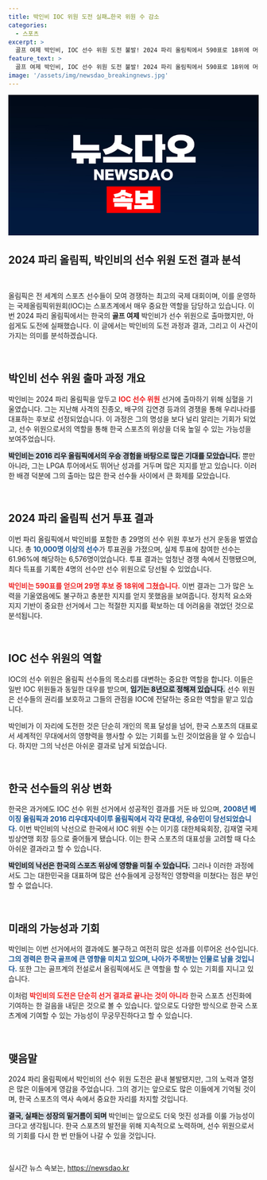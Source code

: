 ```yaml
---
title: 박인비 IOC 위원 도전 실패…한국 위원 수 감소
categories:
  - 스포츠
excerpt: >
  골프 여제 박인비, IOC 선수 위원 도전 불발! 2024 파리 올림픽에서 590표로 18위에 머물며 아쉬운 결과. 올림픽 전설의 새로운 도전, 그 이면의 이야기와 감동을 확인해 보세요!
feature_text: >
  골프 여제 박인비, IOC 선수 위원 도전 불발! 2024 파리 올림픽에서 590표로 18위에 머물며 아쉬운 결과. 올림픽 전설의 새로운 도전, 그 이면의 이야기와 감동을 확인해 보세요!
image: '/assets/img/newsdao_breakingnews.jpg'
---
```


<p><img src="/assets/img/newsdao_breakingnews.jpg" alt="firstkoreanews 속보" /></p>

<h2 data-ke-size="size26">2024 파리 올림픽, 박인비의 선수 위원 도전 결과 분석</h2>

<p data-ke-size="size16">&nbsp;</p>

<p>올림픽은 전 세계의 스포츠 선수들이 모여 경쟁하는 최고의 국제 대회이며, 이를 운영하는 국제올림픽위원회(IOC)는 스포츠계에서 매우 중요한 역할을 담당하고 있습니다. 이번 2024 파리 올림픽에서는 한국의 <b>골프 여제</b> 박인비가 선수 위원으로 출마했지만, 아쉽게도 도전에 실패했습니다. 이 글에서는 박인비의 도전 과정과 결과, 그리고 이 사건이 가지는 의미를 분석하겠습니다. </p>

<p data-ke-size="size16">&nbsp;</p>

<h2 data-ke-size="size26">박인비 선수 위원 출마 과정 개요</h2>

<p>박인비는 2024 파리 올림픽을 앞두고 <b><span style="color: #ee2323;">IOC 선수 위원</span></b> 선거에 출마하기 위해 심혈을 기울였습니다. 그는 지난해 사격의 진종오, 배구의 김연경 등과의 경쟁을 통해 우리나라를 대표하는 후보로 선정되었습니다. 이 과정은 그의 명성을 보다 널리 알리는 기회가 되었고, 선수 위원으로서의 역할을 통해 한국 스포츠의 위상을 더욱 높일 수 있는 가능성을 보여주었습니다. </p>

<p><b><span style="background-color: #21538527;">박인비는 2016 리우 올림픽에서의 우승 경험을 바탕으로 많은 기대를 모았습니다.</span></b> 뿐만 아니라, 그는 LPGA 투어에서도 뛰어난 성과를 거두며 많은 지지를 받고 있습니다. 이러한 배경 덕분에 그의 출마는 많은 한국 선수들 사이에서 큰 화제를 모았습니다.</p>

<p data-ke-size="size16">&nbsp;</p>

<h2 data-ke-size="size26">2024 파리 올림픽 선거 투표 결과</h2>

<p>이번 파리 올림픽에서 박인비를 포함한 총 29명의 선수 위원 후보가 선거 운동을 벌였습니다. 총 <b><span style="color: #1a5490;">10,000명 이상의 선수</span></b>가 투표권을 가졌으며, 실제 투표에 참여한 선수는 61.96%에 해당하는 6,576명이었습니다. 투표 결과는 엄청난 경쟁 속에서 진행됐으며, 최다 득표를 기록한 4명의 선수만 선수 위원으로 당선될 수 있었습니다.</p>

<p><b><span style="color: #ee2323;">박인비는 590표를 얻으며 29명 후보 중 18위에 그쳤습니다.</span></b> 이번 결과는 그가 많은 노력을 기울였음에도 불구하고 충분한 지지를 얻지 못했음을 보여줍니다. 정치적 요소와 지지 기반이 중요한 선거에서 그는 적절한 지지를 확보하는 데 어려움을 겪었던 것으로 분석됩니다.</p>

<p data-ke-size="size16">&nbsp;</p>

<h2 data-ke-size="size26">IOC 선수 위원의 역할</h2>

<p>IOC의 선수 위원은 올림픽 선수들의 목소리를 대변하는 중요한 역할을 합니다. 이들은 일반 IOC 위원들과 동일한 대우를 받으며, <b><span style="background-color: #21538527;">임기는 8년으로 정해져 있습니다.</span></b> 선수 위원은 선수들의 권리를 보호하고 그들의 관점을 IOC에 전달하는 중요한 역할을 맡고 있습니다. </p>

<p>박인비가 이 자리에 도전한 것은 단순히 개인의 목표 달성을 넘어, 한국 스포츠의 대표로서 세계적인 무대에서의 영향력을 행사할 수 있는 기회를 노린 것이었음을 알 수 있습니다. 하지만 그의 낙선은 아쉬운 결과로 남게 되었습니다.</p>

<p data-ke-size="size16">&nbsp;</p>

<h2 data-ke-size="size26">한국 선수들의 위상 변화</h2>

<p>한국은 과거에도 IOC 선수 위원 선거에서 성공적인 결과를 거둔 바 있으며, <b><span style="color: #1a5490;">2008년 베이징 올림픽과 2016 리우데자네이루 올림픽에서 각각 문대성, 유승민이 당선되었습니다.</span></b> 이번 박인비의 낙선으로 한국에서 IOC 위원 수는 이기흥 대한체육회장, 김재열 국제빙상연맹 회장 등으로 줄어들게 됐습니다. 이는 한국 스포츠의 대표성을 고려할 때 다소 아쉬운 결과라고 할 수 있습니다.</p>

<p><b><span style="background-color: #21538527;">박인비의 낙선은 한국의 스포츠 위상에 영향을 미칠 수 있습니다.</span></b> 그러나 이러한 과정에서도 그는 대한민국을 대표하며 많은 선수들에게 긍정적인 영향력을 미쳤다는 점은 부인할 수 없습니다.</p>

<p data-ke-size="size16">&nbsp;</p>

<h2 data-ke-size="size26">미래의 가능성과 기회</h2>

<p>박인비는 이번 선거에서의 결과에도 불구하고 여전히 많은 성과를 이루어온 선수입니다. <b><span style="color: #1a5490;">그의 경력은 한국 골프에 큰 영향을 미치고 있으며, 나아가 주목받는 인물로 남을 것입니다.</span></b> 또한 그는 골프계의 전설로서 올림픽에서도 큰 역할을 할 수 있는 기회를 지니고 있습니다. </p>

<p>이처럼 <b><span style="color: #ee2323;">박인비의 도전은 단순히 선거 결과로 끝나는 것이 아니라</span></b> 한국 스포츠 선진화에 기여하는 한 걸음을 내딛은 것으로 볼 수 있습니다. 앞으로도 다양한 방식으로 한국 스포츠계에 기여할 수 있는 가능성이 무궁무진하다고 할 수 있습니다. </p>

<p data-ke-size="size16">&nbsp;</p>

<h2 data-ke-size="size26">맺음말</h2>

<p>2024 파리 올림픽에서 박인비의 선수 위원 도전은 끝내 불발됐지만, 그의 노력과 열정은 많은 이들에게 영감을 주었습니다. 그의 경기는 앞으로도 많은 이들에게 기억될 것이며, 한국 스포츠의 역사 속에서 중요한 자리를 차지할 것입니다. </p>

<p><b><span style="background-color: #21538527;">결국, 실패는 성장의 밑거름이 되며</span></b> 박인비는 앞으로도 더욱 멋진 성과를 이룰 가능성이 크다고 생각됩니다. 한국 스포츠의 발전을 위해 지속적으로 노력하며, 선수 위원으로서의 기회를 다시 한 번 만들어 나갈 수 있을 것입니다. </p>

<p data-ke-size="size16">&nbsp;</p>
실시간 뉴스 속보는, <a href="https://newsdao.kr" rel="dofollow">https://newsdao.kr</a>


